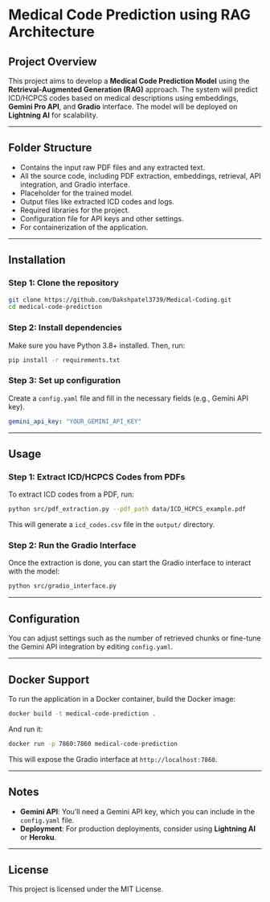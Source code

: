 # Medical Code Prediction using RAG Architecture

## Project Overview

This project aims to develop a **Medical Code Prediction Model** using the **Retrieval-Augmented Generation (RAG)** approach. The system will predict ICD/HCPCS codes based on medical descriptions using embeddings, **Gemini Pro API**, and **Gradio** interface. The model will be deployed on **Lightning AI** for scalability.

---

## Folder Structure

-  Contains the input raw PDF files and any extracted text.
-  All the source code, including PDF extraction, embeddings, retrieval, API integration, and Gradio interface.
-  Placeholder for the trained model.
-  Output files like extracted ICD codes and logs.
-  Required libraries for the project.
-  Configuration file for API keys and other settings.
-  For containerization of the application.

---

## Installation

### Step 1: Clone the repository

```bash
git clone https://github.com/Dakshpatel3739/Medical-Coding.git
cd medical-code-prediction
```

### Step 2: Install dependencies

Make sure you have Python 3.8+ installed. Then, run:

```bash
pip install -r requirements.txt
```

### Step 3: Set up configuration

Create a `config.yaml` file and fill in the necessary fields (e.g., Gemini API key).

```yaml
gemini_api_key: "YOUR_GEMINI_API_KEY"
```

---

## Usage

### Step 1: Extract ICD/HCPCS Codes from PDFs

To extract ICD codes from a PDF, run:

```bash
python src/pdf_extraction.py --pdf_path data/ICD_HCPCS_example.pdf
```

This will generate a `icd_codes.csv` file in the `output/` directory.

### Step 2: Run the Gradio Interface

Once the extraction is done, you can start the Gradio interface to interact with the model:

```bash
python src/gradio_interface.py
```

---

## Configuration

You can adjust settings such as the number of retrieved chunks or fine-tune the Gemini API integration by editing `config.yaml`.

---

## Docker Support

To run the application in a Docker container, build the Docker image:

```bash
docker build -t medical-code-prediction .
```

And run it:

```bash
docker run -p 7860:7860 medical-code-prediction
```

This will expose the Gradio interface at `http://localhost:7860`.

---

## Notes

- **Gemini API**: You’ll need a Gemini API key, which you can include in the `config.yaml` file.
- **Deployment**: For production deployments, consider using **Lightning AI** or **Heroku**.

---

## License

This project is licensed under the MIT License.
